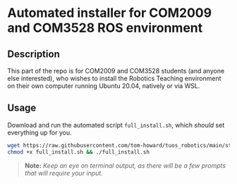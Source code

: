 # Automated installer for COM2009 and COM3528 ROS environment

## Description
This part of the repo is for COM2009 and COM3528 students (and anyone else interested), who wishes to install the Robotics Teaching environment on their own computer running Ubuntu 20.04, natively or via WSL.

## Usage
Download and run the automated script `full_install.sh`, which *should* set everything up for you.

```bash
wget https://raw.githubusercontent.com/tom-howard/tuos_robotics/main/students/full_install.sh
chmod +x full_install.sh && ./full_install.sh
```

>**Note:** *Keep an eye on terminal output, as there will be a few prompts that will require your input.*
